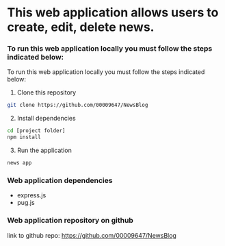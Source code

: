 # This web application allows users to create, edit, delete news.

### To run this web application locally you must follow the steps indicated below:

To run this web application locally you must follow the steps indicated below:

1. Clone this repository
```bash
git clone https://github.com/00009647/NewsBlog
```
2. Install dependencies
```bash
cd [project folder]
npm install
```
3. Run the application
```bash
news app
``` 
### Web application dependencies
 - express.js
 - pug.js

### Web application repository on github
link to github repo: https://github.com/00009647/NewsBlog